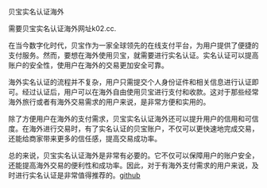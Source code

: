 贝宝实名认证海外

需要贝宝实名认证海外网址k02.cc. 

在当今数字化时代，贝宝作为一家全球领先的在线支付平台，为用户提供了便捷的支付服务。然而，要想在海外使用贝宝，就需要进行实名认证。实名认证可以提高账户的安全性，使用户在海外的交易更加安全可靠。

海外实名认证的流程并不复杂，用户只需提交个人身份证件和相关信息进行认证即可。经过认证后，用户可以在海外自由使用贝宝进行支付和收款。这对于那些经常海外旅行或者有海外交易需求的用户来说，是非常方便和实用的。

除了方便用户在海外的支付需求，贝宝实名认证海外还可以提升用户的信用和可信度。在海外进行交易时，有了实名认证的贝宝账户，不仅可以更快速地完成交易，还能给商家带来更多的信任感，提高交易成功率。

总的来说，贝宝实名认证海外是非常有必要的。它不仅可以保障用户的账户安全，还能提高海外交易的便利性和成功率。因此，对于有海外支付需求的用户来说，及时进行实名认证是非常值得推荐的。[github](https://github.com)